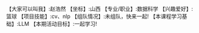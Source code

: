 【大家可以叫我】:赵浩然
【坐标】:山西
【专业/职业】:数据科学
【兴趣爱好】:篮球
【项目技能】:cv、nlp
【组队情况】:未组队，快来一起!
【本课程学习基础】:LLM
【本期活动目标】:一起学习!